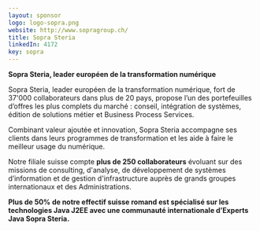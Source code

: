 ```yaml
---
layout: sponsor
logo: logo-sopra.png
website: http://www.sopragroup.ch/
title: Sopra Steria
linkedIn: 4172
key: sopra
---
```



**Sopra Steria, leader européen de la transformation numérique**

Sopra Steria, leader européen de la transformation numérique, fort de 37'000 collaborateurs dans plus de 20 pays, propose l’un des portefeuilles d’offres les plus complets du marché : conseil, intégration de systèmes, édition de solutions métier et Business Process Services.

Combinant valeur ajoutée et innovation, Sopra Steria accompagne ses clients dans leurs programmes de transformation et les aide à faire le meilleur usage du numérique.

Notre filiale suisse compte **plus de 250 collaborateurs** évoluant sur des missions de consulting, d'analyse, de développement de systèmes d’information et de gestion d'infrastructure auprès de grands groupes internationaux et des Administrations.

**Plus de 50% de notre effectif suisse romand est spécialisé sur les technologies Java J2EE avec une communauté internationale d’Experts Java Sopra Steria.**